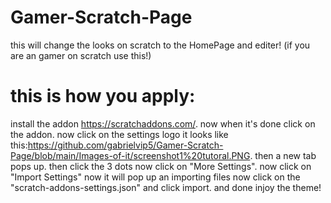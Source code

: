 # Gamer-Scratch-Page
this will change the looks on scratch to the HomePage and editer! (if you are an gamer on scratch use this!)

# this is how you apply:
install the addon https://scratchaddons.com/.
now when it's done click on the addon. now click on the settings logo it looks like this:https://github.com/gabrielvip5/Gamer-Scratch-Page/blob/main/Images-of-it/screenshot1%20tutoral.PNG.
then a new tab pops up. then click the 3 dots now click on "More Settings". now click on "Import Settings" now it will pop up an importing files now click on the "scratch-addons-settings.json" and click import. and done injoy the theme!
